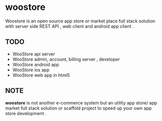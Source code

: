 woostore
===========

Woostore is an open source app store or market place full stack solution with server side REST API , web client and android app client .


## TODO
* WooStore api server
* WooStore admin, account, billing server , developer
* WooStore android app
* WooStore ios app
* WooStore web app in html5 

NOTE
------

**woostore** is not another e-commerce system but an utility app store/ app market full stack solution or scaffold project to speed up your own app store development .
